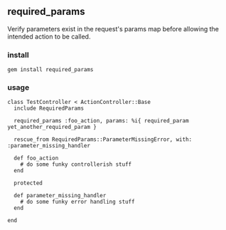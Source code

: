 ## required_params

Verify parameters exist in the request's params map before allowing the intended action to be called.

### install

` gem install required_params `

### usage

```
class TestController < ActionController::Base
  include RequiredParams

  required_params :foo_action, params: %i{ required_param yet_another_required_param }

  rescue_from RequiredParams::ParameterMissingError, with: :parameter_missing_handler

  def foo_action
    # do some funky controllerish stuff
  end

  protected

  def parameter_missing_handler
    # do some funky error handling stuff
  end

end
```